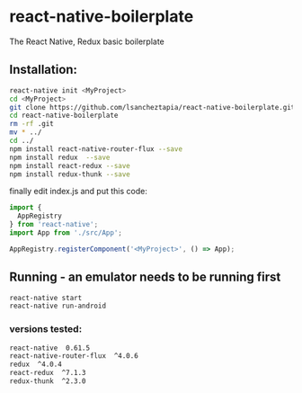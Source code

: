 
# react-native-boilerplate
The React Native, Redux basic boilerplate 

## Installation:
```bash
react-native init <MyProject>
cd <MyProject>
git clone https://github.com/lsancheztapia/react-native-boilerplate.git
cd react-native-boilerplate
rm -rf .git
mv * ../
cd ../
npm install react-native-router-flux --save
npm install redux  --save
npm install react-redux --save
npm install redux-thunk --save
```

finally edit index.js and put this code:
```javascript
import {
  AppRegistry
} from 'react-native';
import App from './src/App';

AppRegistry.registerComponent('<MyProject>', () => App);
```

## Running - an emulator needs to be running first
```bash
react-native start
react-native run-android
```
### versions tested:
```bash
react-native  0.61.5
react-native-router-flux  ^4.0.6
redux  ^4.0.4
react-redux  ^7.1.3
redux-thunk  ^2.3.0
```

